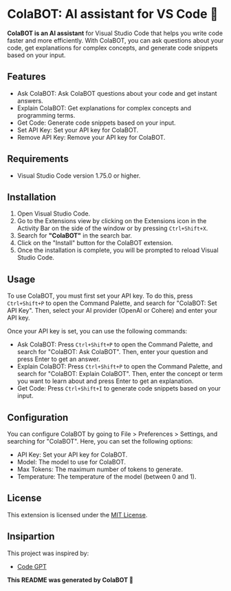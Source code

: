 # ColaBOT: AI assistant for VS Code 🤖

**ColaBOT is an AI assistant** for Visual Studio Code that helps you write code faster and more efficiently. With ColaBOT, you can ask questions about your code, get explanations for complex concepts, and generate code snippets based on your input.

## Features

- Ask ColaBOT: Ask ColaBOT questions about your code and get instant answers.
- Explain ColaBOT: Get explanations for complex concepts and programming terms.
- Get Code: Generate code snippets based on your input.
- Set API Key: Set your API key for ColaBOT.
- Remove API Key: Remove your API key for ColaBOT.

## Requirements

- Visual Studio Code version 1.75.0 or higher.

## Installation

1. Open Visual Studio Code.
2. Go to the Extensions view by clicking on the Extensions icon in the Activity Bar on the side of the window or by pressing `Ctrl+Shift+X`.
3. Search for **"ColaBOT"** in the search bar.
4. Click on the "Install" button for the ColaBOT extension.
5. Once the installation is complete, you will be prompted to reload Visual Studio Code.

## Usage

To use ColaBOT, you must first set your API key. To do this, press `Ctrl+Shift+P` to open the Command Palette, and search for "ColaBOT: Set API Key". Then, select your AI provider (OpenAI or Cohere) and enter your API key.

Once your API key is set, you can use the following commands:

- Ask ColaBOT: Press `Ctrl+Shift+P` to open the Command Palette, and search for "ColaBOT: Ask ColaBOT". Then, enter your question and press Enter to get an answer.
- Explain ColaBOT: Press `Ctrl+Shift+P` to open the Command Palette, and search for "ColaBOT: Explain ColaBOT". Then, enter the concept or term you want to learn about and press Enter to get an explanation.
- Get Code: Press `Ctrl+Shift+I` to generate code snippets based on your input.

## Configuration

You can configure ColaBOT by going to File > Preferences > Settings, and searching for "ColaBOT". Here, you can set the following options:

- API Key: Set your API key for ColaBOT.
- Model: The model to use for ColaBOT.
- Max Tokens: The maximum number of tokens to generate.
- Temperature: The temperature of the model (between 0 and 1).

## License

This extension is licensed under the [MIT License](LICENSE).

## Insipartion

This project was inspired by:

- [Code GPT](https://www.codegpt.co/)

**This README was generated by ColaBOT 🤖**

